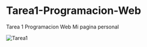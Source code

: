 # Tarea1-Programacion-Web

Tarea 1 Programacion Web Mi pagina personal

![Tarea1](https://user-images.githubusercontent.com/78834422/153534729-91ea6a26-6e58-4d52-bbb5-41ea985199f7.png)
